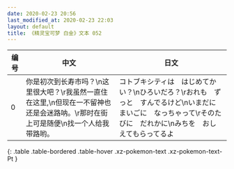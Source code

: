 ```yaml
---
date: 2020-02-23 20:56
last_modified_at: 2020-02-23 22:03
layout: default
title: 《精灵宝可梦 白金》文本 052
---
```

| 编号 | 中文 | 日文 |
| ---- | ---- | ---- |
| 0 | 你是初次到长寿市吗？\n这里很大吧？\r我虽然一直住在这里,\n但现在一不留神也还是会迷路呐。\r那时在街上可是随便\n找一个人给我带路哟。 | コトブキシティは　はじめてかい？\nひろいだろ？\rおれも　ずっと　すんでるけど\nいまだに　まいごに　なっちゃって\rそのたびに　だれかに\nみちを　おしえてもらってるよ |
{: .table .table-bordered .table-hover .xz-pokemon-text .xz-pokemon-text-Pt }